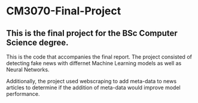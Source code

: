 # CM3070-Final-Project

## This is the final project for the BSc Computer Science degree.

This is the code that accompanies the final report. The project consisted of detecting fake news with differnet Machine Learning models as well as Neural Networks. 

Additionally, the project used webscraping to add meta-data to news articles to determine if the addition of meta-data would improve model performance.
